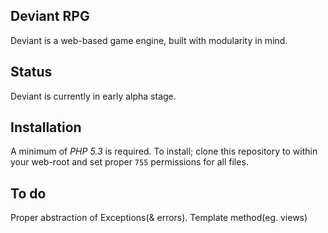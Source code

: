 ## Deviant RPG
Deviant is a web-based game engine, built with modularity in mind.


## Status
Deviant is currently in early alpha stage.

 
## Installation
A minimum of *PHP 5.3* is required.
To install; clone this repository to within your web-root and set proper `755` permissions for all files.

## To do
Proper abstraction of Exceptions(& errors).
Template method(eg. views)